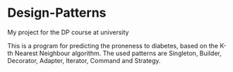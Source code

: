 # Design-Patterns
My project for the DP course at university

This is a program for predicting the proneness to diabetes, based on the K-th Nearest Neighbour algorithm. 
The used patterns are Singleton, Builder, Decorator, Adapter, Iterator, Command and Strategy.
